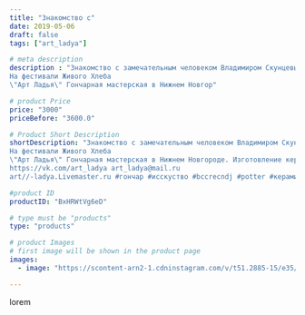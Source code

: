 ```yaml
---
title: "Знакомство с"
date: 2019-05-06
draft: false
tags: ["art_ladya"]

# meta description
description : "Знакомство с замечательным человеком Владимиром Скунцевым_Ансамбль \"Казачий Круг\"
На фестивали Живого Хлеба
\"Арт Ладья\" Гончарная мастерская в Нижнем Новгор"

# product Price
price: "3000"
priceBefore: "3600.0"

# Product Short Description
shortDescription: "Знакомство с замечательным человеком Владимиром Скунцевым_Ансамбль \"Казачий Круг\"
На фестивали Живого Хлеба
\"Арт Ладья\" Гончарная мастерская в Нижнем Новгороде. Изготовление керамики и мастер//-классы по обучению.
https://vk.com/art_ladya art_ladya@mail.ru 
art//-ladya.Livemaster.ru #гончар #исскуство #bccrecndj #potter #керамикадляинтерьера #керамикаручнаяработа #гончарнаямастерская #керамиканазаказ #handmade #craftsman #керамика #казаки #эксклюзивнаякерамика #dishes #decor #ceramicware #friends #claygoods #whistle #earthenware #ceramic #design #beautifulpeople #magic #sculptor #ceramicart #hummels #казачийкруг #авторскаякерамика"

#product ID
productID: "BxHRWtVg6eD"

# type must be "products"
type: "products"

# product Images
# first image will be shown in the product page
images:
  - image: "https://scontent-arn2-1.cdninstagram.com/v/t51.2885-15/e35/58410463_411486556249950_2803024660663442249_n.jpg?tp=1&_nc_ht=scontent-arn2-1.cdninstagram.com&_nc_cat=106&_nc_ohc=L9rAqrQWojkAX_FW_kN&ccb=7-4&oh=f0e32b7e4c2adc8acbc33fd0a0b1b334&oe=6084578D&_nc_sid=86f79a&ig_cache_key=MjAzNzY3MzY4MzcwNjk0NzQ1OQ%3D%3D.2-ccb7-4"

---
```

lorem
